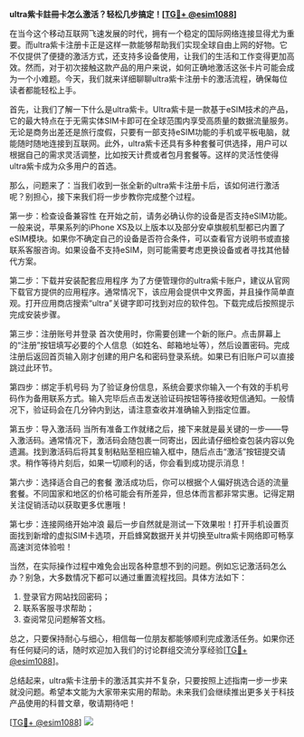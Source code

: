 **ultra紫卡註冊卡怎么激活？轻松几步搞定！[[TG💪+ @esim1088](https://t.me/s/esim1088)]**

在当今这个移动互联网飞速发展的时代，拥有一个稳定的国际网络连接显得尤为重要。而ultra紫卡注册卡正是这样一款能够帮助我们实现全球自由上网的好物。它不仅提供了便捷的激活方式，还支持多设备使用，让我们的生活和工作变得更加高效。然而，对于初次接触这款产品的用户来说，如何正确地激活这张卡片可能会成为一个小难题。今天，我们就来详细聊聊ultra紫卡注册卡的激活流程，确保每位读者都能轻松上手。

首先，让我们了解一下什么是ultra紫卡。Ultra紫卡是一款基于eSIM技术的产品，它的最大特点在于无需实体SIM卡即可在全球范围内享受高质量的数据流量服务。无论是商务出差还是旅行度假，只要有一部支持eSIM功能的手机或平板电脑，就能随时随地连接到互联网。此外，ultra紫卡还具有多种套餐可供选择，用户可以根据自己的需求灵活调整，比如按天计费或者包月套餐等。这样的灵活性使得ultra紫卡成为众多用户的首选。

那么，问题来了：当我们收到一张全新的ultra紫卡注册卡后，该如何进行激活呢？别担心，接下来我们将一步步教你完成整个过程。

第一步：检查设备兼容性
在开始之前，请务必确认你的设备是否支持eSIM功能。一般来说，苹果系列的iPhone XS及以上版本以及部分安卓旗舰机型都已内置了eSIM模块。如果你不确定自己的设备是否符合条件，可以查看官方说明书或直接联系客服咨询。如果设备不支持eSIM，则可能需要考虑更换设备或者寻找其他替代方案。

第二步：下载并安装配套应用程序
为了方便管理你的ultra紫卡账户，建议从官网下载官方提供的应用程序。通常情况下，该应用会提供中文界面，并且操作简单直观。打开应用商店搜索“ultra”关键字即可找到对应的软件包。下载完成后按照提示完成安装步骤。

第三步：注册账号并登录
首次使用时，你需要创建一个新的账户。点击屏幕上的“注册”按钮填写必要的个人信息（如姓名、邮箱地址等），然后设置密码。完成注册后返回首页输入刚才创建的用户名和密码登录系统。如果已有旧账户可以直接跳过此环节。

第四步：绑定手机号码
为了验证身份信息，系统会要求你输入一个有效的手机号码作为备用联系方式。输入完毕后点击发送验证码按钮等待接收短信通知。一般情况下，验证码会在几分钟内到达，请注意查收并准确输入到指定位置。

第五步：导入激活码
当所有准备工作就绪之后，接下来就是最关键的一步——导入激活码。通常情况下，激活码会随包裹一同寄出，因此请仔细检查包装内容以免遗漏。找到激活码后将其复制粘贴至相应输入框中，随后点击“激活”按钮提交请求。稍作等待片刻后，如果一切顺利的话，你会看到成功提示消息！

第六步：选择适合自己的套餐
激活成功后，你可以根据个人偏好挑选合适的流量套餐。不同国家和地区的价格可能会有所差异，但总体而言都非常实惠。记得定期关注促销活动以获取更多优惠哦！

第七步：连接网络开始冲浪
最后一步自然就是测试一下效果啦！打开手机设置页面找到新增的虚拟SIM卡选项，开启蜂窝数据开关并切换至ultra紫卡网络即可畅享高速浏览体验啦！

当然，在实际操作过程中难免会出现各种意想不到的问题。例如忘记激活码怎么办？别急，大多数情况下都可以通过重置流程找回。具体方法如下：

1. 登录官方网站找回密码；
2. 联系客服寻求帮助；
3. 查阅常见问题解答文档。

总之，只要保持耐心与细心，相信每一位朋友都能够顺利完成激活任务。如果你还有任何疑问的话，随时欢迎加入我们的讨论群组交流分享经验[[TG💪+ @esim1088](https://t.me/s/esim1088)]。

总结起来，ultra紫卡注册卡的激活其实并不复杂，只要按照上述指南一步一步来就没问题。希望本文能为大家带来实用的帮助。未来我们会继续推出更多关于科技产品使用的科普文章，敬请期待吧！

[[TG💪+ @esim1088](https://t.me/s/esim1088)] ![](https://i.postimg.cc/4NQfJmqS/Snipaste-2025-05-13-00-14-12.png)